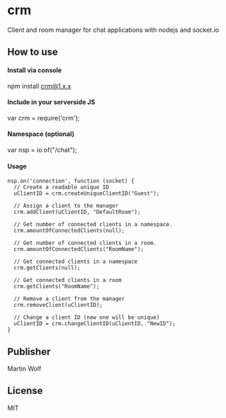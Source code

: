 
# crm

Client and room manager for chat applications with nodejs and socket.io

## How to use

#### Install via console
npm install crm@1.x.x

#### Include in your serverside JS
var crm = require('crm');

#### Namespace (optional)
var nsp = io.of("/chat");

#### Usage
````
nsp.on('connection', function (socket) {
  // Create a readable unique ID
  uClientID = crm.createUniqueClientID("Guest");
  
  // Assign a client to the manager
  crm.addClient(uClientID, "DefaultRoom");
  
  // Get number of connected clients in a namespace.
  crm.amountOfConnectedClients(null);
  
  // Get number of connected clients in a room.
  crm.amountOfConnectedClients("RoomName");
  
  // Get connected clients in a namespace
  crm.getClients(null);
  
  // Get connected clients in a room
  crm.getClients("RoomName");
  
  // Remove a client from the manager
  crm.removeClient(uClientID);
  
  // Change a client ID (new one will be unique)
  uClientID = crm.changeClientID(uClientID, "NewID");
}
````
## Publisher
Martin Wolf

## License
MIT
